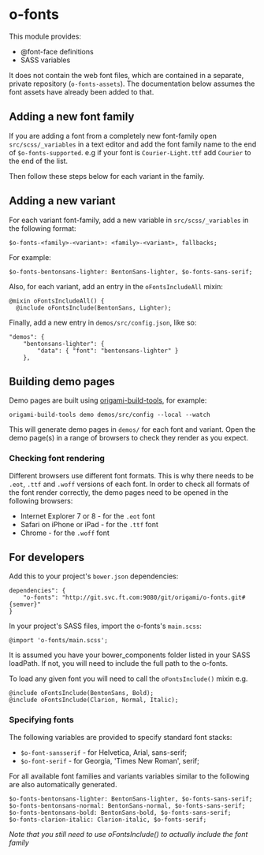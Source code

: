 
# o-fonts

This module provides:

* @font-face definitions
* SASS variables

It does not contain the web font files, which are contained in a separate, private repository (`o-fonts-assets`). The documentation below assumes the font assets have already been added to that.

## Adding a new font family

If you are adding a font from a completely new font-family open `src/scss/_variables` in a text editor and add the font family name to the end of `$o-fonts-supported`. e.g if your font is `Courier-Light.ttf` add `Courier` to the end of the list.

Then follow these steps below for each variant in the family.

## Adding a new variant

For each variant font-family, add a new variable in `src/scss/_variables` in the following format:

    $o-fonts-<family>-<variant>: <family>-<variant>, fallbacks;
    
For example:

    $o-fonts-bentonsans-lighter: BentonSans-lighter, $o-fonts-sans-serif;

Also, for each variant, add an entry in the `oFontsIncludeAll` mixin:

    @mixin oFontsIncludeAll() {
      @include oFontsInclude(BentonSans, Lighter);

Finally, add a new entry in `demos/src/config.json`, like so:

    "demos": {
        "bentonsans-lighter": {
            "data": { "font": "bentonsans-lighter" }
        },


## Building demo pages

Demo pages are built using [origami-build-tools](https://github.com/Financial-Times/origami-build-tools), for example:

    origami-build-tools demo demos/src/config --local --watch

This will generate demo pages in `demos/` for each font and variant. Open the demo page(s) in a range of browsers to check they render as you expect.


### Checking font rendering

Different browsers use different font formats. This is why there needs to be `.eot`, `.ttf` and `.woff` versions of each font. In order to check all formats of the font render correctly, the demo pages need to be opened in the following browsers:

* Internet Explorer 7 or 8 - for the `.eot` font
* Safari on iPhone or iPad - for the `.ttf` font
* Chrome - for the `.woff` font

## For developers

Add this to your project's `bower.json` dependencies:

    dependencies": {
        "o-fonts": "http://git.svc.ft.com:9080/git/origami/o-fonts.git#{semver}"
    }

In your project's SASS files, import the o-fonts's `main.scss`:

    @import 'o-fonts/main.scss';

It is assumed you have your bower_components folder listed in your SASS loadPath. If not, you will need to include the full path to the o-fonts.

To load any given font you will need to call the `oFontsInclude()` mixin e.g.

    @include oFontsInclude(BentonSans, Bold);
	@include oFontsInclude(Clarion, Normal, Italic);

### Specifying fonts

The following variables are provided to specify standard font stacks:

* `$o-font-sansserif` - for Helvetica, Arial, sans-serif;
* `$o-font-serif` - for Georgia, 'Times New Roman', serif;

For all available font families and variants variables similar to the following are also automatically generated.

	$o-fonts-bentonsans-lighter: BentonSans-lighter, $o-fonts-sans-serif;
	$o-fonts-bentonsans-normal: BentonSans-normal, $o-fonts-sans-serif;
	$o-fonts-bentonsans-bold: BentonSans-bold, $o-fonts-sans-serif;
	$o-fonts-clarion-italic: Clarion-italic, $o-fonts-serif;

*Note that you still need to use oFontsInclude() to actually include the font family*
